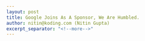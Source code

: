 ```yaml
---
layout: post
title: Google Joins As A Sponsor, We Are Humbled.
author: nitin@koding.com (Nitin Gupta)
excerpt_separator: "<!--more-->"
---
```



